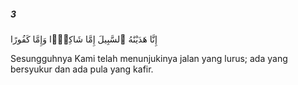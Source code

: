 ##### 3

<span class="ayah">إِنَّا هَدَيْنَٰهُ ٱلسَّبِيلَ إِمَّا شَاكِرًۭا وَإِمَّا كَفُورًا</span>

<span class="ayah_translation">Sesungguhnya Kami telah menunjukinya jalan yang lurus; ada yang bersyukur dan ada pula yang kafir.</span>
